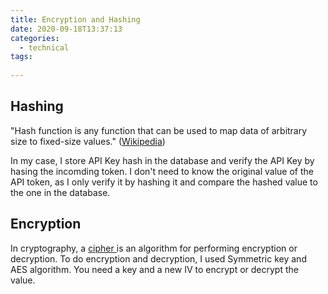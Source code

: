 ```yaml
---
title: Encryption and Hashing
date: 2020-09-18T13:37:13
categories:
  - technical
tags:
  
---
```



## Hashing

"Hash function is any function that can be used to map data of arbitrary size to fixed-size values." \([Wikipedia](https://en.wikipedia.org/wiki/Hash_function)\)

In my case, I store API Key hash in the database and verify the API Key by hasing the incomding token. I don't need to know the original value of the API token, as I only verify it by hashing it and compare the hashed value to the one in the database.

## Encryption

In cryptography, a [cipher ](https://en.wikipedia.org/wiki/Cipher)is an algorithm for performing encryption or decryption. To do encryption and decryption, I used Symmetric key and AES algorithm. You need a key and a new IV to encrypt or decrypt the value. 

